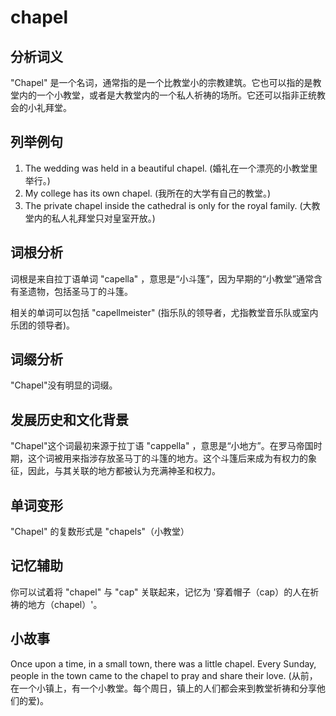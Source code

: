 # chapel

## 分析词义

  

"Chapel" 是一个名词，通常指的是一个比教堂小的宗教建筑。它也可以指的是教堂内的一个小教堂，或者是大教堂内的一个私人祈祷的场所。它还可以指非正统教会的小礼拜堂。

  

## 列举例句

  

1.  The wedding was held in a beautiful chapel. (婚礼在一个漂亮的小教堂里举行。)
2.  My college has its own chapel. (我所在的大学有自己的教堂。)
3.  The private chapel inside the cathedral is only for the royal family. (大教堂内的私人礼拜堂只对皇室开放。)

  

## 词根分析

  

词根是来自拉丁语单词 "capella" ，意思是“小斗篷”，因为早期的“小教堂”通常含有圣遗物，包括圣马丁的斗篷。

  

相关的单词可以包括 "capellmeister" (指乐队的领导者，尤指教堂音乐队或室内乐团的领导者)。

  

## 词缀分析

  

"Chapel"没有明显的词缀。

  

## 发展历史和文化背景

  

"Chapel"这个词最初来源于拉丁语 "cappella" ，意思是“小地方”。在罗马帝国时期，这个词被用来指涉存放圣马丁的斗篷的地方。这个斗篷后来成为有权力的象征，因此，与其关联的地方都被认为充满神圣和权力。

  

## 单词变形

  

"Chapel" 的复数形式是 "chapels"（小教堂）

  

## 记忆辅助

  

你可以试着将 "chapel" 与 "cap" 关联起来，记忆为 '穿着帽子（cap）的人在祈祷的地方（chapel）'。

  

## 小故事

  

Once upon a time, in a small town, there was a little chapel. Every Sunday, people in the town came to the chapel to pray and share their love. (从前，在一个小镇上，有一个小教堂。每个周日，镇上的人们都会来到教堂祈祷和分享他们的爱)。
